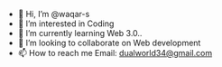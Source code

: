 - 👋 Hi, I’m @waqar-s
- 👀 I’m interested in Coding
- 🌱 I’m currently learning Web 3.0..
- 💞️ I’m looking to collaborate on Web development 
- 📫 How to reach me
     Email: dualworld34@gmail.com 
     

<!---
waqar-s/waqar-s is a ✨ special ✨ repository because its `README.md` (this file) appears on your GitHub profile.
You can click the Preview link to take a look at your changes.
--->

